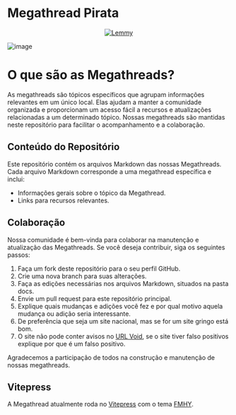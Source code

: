 # Megathread Pirata
<div align="center">
    <a href="https://lemmy.eco.br/c/pirataria@lemmy.dbzer0.com"><img alt="Lemmy" src="https://img.shields.io/lemmy/pirataria%40lemmy.dbzer0.com"></a>
</div>

![image](https://github.com/c-pirataria/megathread-vitepress/assets/98482469/e5cb0261-18e2-4250-a227-ecdc2d86279f)

# O que são as Megathreads?

As megathreads são tópicos específicos que agrupam informações relevantes em um único local. Elas ajudam a manter a comunidade organizada e proporcionam um acesso fácil a recursos e atualizações relacionadas a um determinado tópico. Nossas megathreads são mantidas neste repositório para facilitar o acompanhamento e a colaboração.

## Conteúdo do Repositório

Este repositório contém os arquivos Markdown das nossas Megathreads. Cada arquivo Markdown corresponde a uma megathread específica e inclui:

- Informações gerais sobre o tópico da Megathread.
- Links para recursos relevantes.

## Colaboração

Nossa comunidade é bem-vinda para colaborar na manutenção e atualização das Megathreads. Se você deseja contribuir, siga os seguintes passos:

1. Faça um fork deste repositório para o seu perfil GitHub.
2. Crie uma nova branch para suas alterações.
3. Faça as edições necessárias nos arquivos Markdown, situados na pasta docs.
4. Envie um pull request para este repositório principal.
5. Explique quais mudanças e adições você fez e por qual motivo aquela mudança ou adição seria interessante.
6. De preferência que seja um site nacional, mas se for um site gringo está bom.
7. O site não pode conter avisos no [URL Void](https://www.urlvoid.com/), se o site tiver falso positivos explique por que é um falso positivo.

Agradecemos a participação de todos na construção e manutenção de nossas megathreads.

## Vitepress

A Megathread atualmente roda no [Vitepress](https://vitepress.dev/) com o tema [FMHY](https://github.com/fmhy/FMHYedit/blob/main/.vitepress/theme/style.css).
